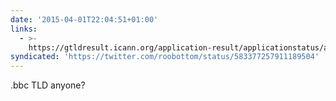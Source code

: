 ```yaml
---
date: '2015-04-01T22:04:51+01:00'
links:
  - >-
    https://gtldresult.icann.org/application-result/applicationstatus/applicationdetails/1630
syndicated: 'https://twitter.com/roobottom/status/583377257911189504'
---
```

.bbc TLD anyone? 
